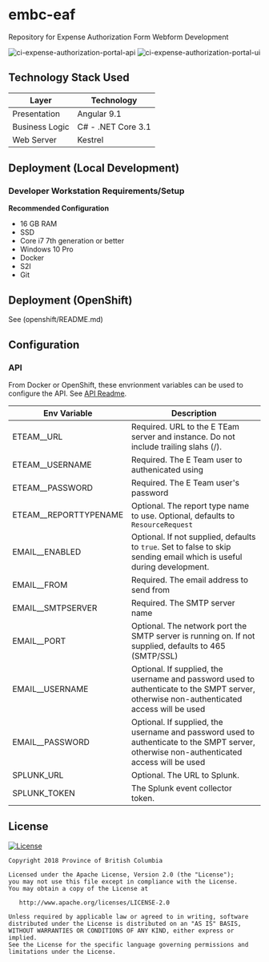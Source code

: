 # embc-eaf
Repository for Expense Authorization Form Webform Development

![ci-expense-authorization-portal-api](https://github.com/pbolduc/embc-expense-auth-form/workflows/ci-expense-authorization-portal-api/badge.svg)
![ci-expense-authorization-portal-ui](https://github.com/pbolduc/embc-expense-auth-form/workflows/ci-expense-authorization-portal-ui/badge.svg)

## Technology Stack Used
| Layer   | Technology | 
| ------- | ------------ |
| Presentation | Angular 9.1 |
| Business Logic | C# - .NET Core 3.1 |
| Web Server | Kestrel |

## Deployment (Local Development)

### Developer Workstation Requirements/Setup
**Recommended Configuration**
- 16 GB RAM
- SSD
- Core i7 7th generation or better
- Windows 10 Pro
- Docker
- S2I
- Git 

## Deployment (OpenShift)

See (openshift/README.md)

## Configuration

### API

From Docker or OpenShift, these envrionment variables can be used to configure the API.  See [API Readme](expense-authorization/src/API/README.md).

| Env Variable | Description |
| --- | --- |
| ETEAM__URL | Required. URL to the E TEam server and instance. Do not include trailing slahs (/). |
| ETEAM__USERNAME | Required. The E Team user to authenicated using |
| ETEAM__PASSWORD | Required. The E Team user's password |
| ETEAM__REPORTTYPENAME | Optional. The report type name to use. Optional, defaults to ```ResourceRequest``` |
| EMAIL__ENABLED | Optional. If not supplied, defaults to ```true```. Set to false to skip sending email which is useful during development. |
| EMAIL__FROM | Required. The email address to send from |
| EMAIL__SMTPSERVER | Required. The SMTP server name |
| EMAIL__PORT | Optional. The network port the SMTP server is running on. If not supplied, defaults to 465 (SMTP/SSL) |
| EMAIL__USERNAME | Optional. If supplied, the username and password used to authenticate to the SMPT server, otherwise non-authenticated access will be used|
| EMAIL__PASSWORD | Optional. If supplied, the username and password used to authenticate to the SMPT server, otherwise non-authenticated access will be used |
| SPLUNK_URL | Optional. The URL to Splunk. |
| SPLUNK_TOKEN | The Splunk event collector token. |

## License

[![License](https://img.shields.io/badge/License-Apache%202.0-blue.svg)](LICENSE)

    Copyright 2018 Province of British Columbia

    Licensed under the Apache License, Version 2.0 (the "License");
    you may not use this file except in compliance with the License.
    You may obtain a copy of the License at

       http://www.apache.org/licenses/LICENSE-2.0

    Unless required by applicable law or agreed to in writing, software
    distributed under the License is distributed on an "AS IS" BASIS,
    WITHOUT WARRANTIES OR CONDITIONS OF ANY KIND, either express or implied.
    See the License for the specific language governing permissions and
    limitations under the License.